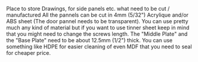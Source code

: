 Place to store Drawings, for side panels etc. what need to be cut / manufactured
All the pannels can be cut in 4mm (5/32") Acrylique and/or ABS sheet (The door pannel needs to be transparent). You can use pretty much any kind of material but if you want to use tinner sheet keep in mind that you might need to change the screws length. 
The "Middle Plate" and the "Base Plate" need to be about 12.5mm (1/2") thick. You can use something like HDPE for easier cleaning of even MDF that you need to seal for cheaper price.
